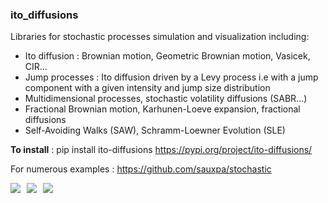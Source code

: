 ### ito_diffusions
Libraries for stochastic processes simulation and visualization including:
* Ito diffusion : Brownian motion, Geometric Brownian motion, Vasicek, CIR...
* Jump processes : Ito diffusion driven by a Levy process i.e with a jump component with a given intensity and jump size distribution
* Multidimensional processes, stochastic volatility diffusions (SABR...)
* Fractional Brownian motion, Karhunen-Loeve expansion, fractional diffusions
* Self-Avoiding Walks (SAW), Schramm-Loewner Evolution (SLE)

**To install** : pip install ito-diffusions
https://pypi.org/project/ito-diffusions/

For numerous examples : https://github.com/sauxpa/stochastic

<img src="./brownian_sheaf.png"
     style="float: left; margin-right: 10px;" />


<img src="./saw_square.png"
     style="float: left; margin-right: 10px;" />

<img src="./sle_peaks.png"
     style="float: left; margin-right: 10px;" />
